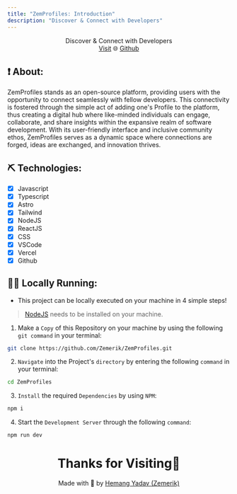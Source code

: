 ```yaml
---
title: "ZemProfiles: Introduction"
description: "Discover & Connect with Developers"
---
```


<p align = "center">
  Discover & Connect with Developers <br />
  <a href = "https://zemprofiles.vercel.app" target = "_blank"> Visit</a> 🌐 <a href = "https://github.com/Zemerik/ZemProfiles" target = "_blank">Github </a>
</p>

## ❗ About:

ZemProfiles stands as an open-source platform, providing users with the opportunity to connect seamlessly with fellow developers. This connectivity is fostered through the simple act of adding one's Profile to the platform, thus creating a digital hub where like-minded individuals can engage, collaborate, and share insights within the expansive realm of software development. With its user-friendly interface and inclusive community ethos, ZemProfiles serves as a dynamic space where connections are forged, ideas are exchanged, and innovation thrives.

## ⛏️ Technologies:

- [x] Javascript
- [x] Typescript
- [x] Astro
- [x] Tailwind
- [x] NodeJS
- [x] ReactJS
- [x] CSS
- [x] VSCode
- [x] Vercel
- [x] Github

## 🏃‍♂️ Locally Running:

- This project can be locally executed on your machine in 4 simple steps!

> [NodeJS](https://nodejs.org/) needs to be installed on your machine.

1. Make a `Copy` of this Repository on your machine by using the following `git command` in your terminal:

```bash
git clone https://github.com/Zemerik/ZemProfiles.git
```

2. `Navigate` into the Project's `directory` by entering the following `command` in your terminal:

```bash
cd ZemProfiles
```

3. `Install` the required `Dependencies` by using `NPM`:

```bash
npm i
```

4. Start the `Development Server` through the following `command`:

```bash
npm run dev
```

<h1 align = "center">
  Thanks for Visiting🙏
</h1>

<p align = "center">
  Made with 💖 by <a href = "https://github.com/Zemerik">Hemang Yadav (Zemerik)</a>
</p>